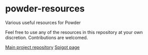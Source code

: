 # powder-resources
Various useful resources for Powder

Feel free to use any of the resources in this repository at your own discretion. Contributions are welcomed.

[Main project repository](https://github.com/Ruinscraft/Powder)
[Spigot page](https://www.spigotmc.org/resources/powder.57227/)
